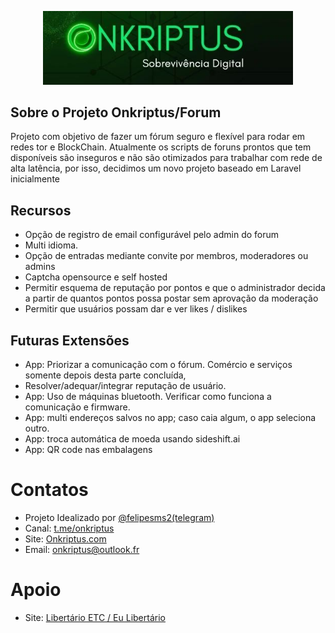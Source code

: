 <p align="center"><a href="https://github.com/onkriptus/onkriptus" target="_blank"><img src="https://raw.githubusercontent.com/onkriptus/forum/main/public/img/onkriptus-logo.jpg" width="400" alt="Onkriptus Logo"></a></p>

<!-- <p  align="center">
<a href="https://github.com/laravel/framework/actions"><img src="https://github.com/laravel/framework/workflows/tests/badge.svg" alt="Build Status"></a>
<a href="https://packagist.org/packages/laravel/framework"><img src="https://img.shields.io/packagist/dt/laravel/framework" alt="Total Downloads"></a>
<a href="https://packagist.org/packages/laravel/framework"><img src="https://img.shields.io/packagist/v/laravel/framework" alt="Latest Stable Version"></a>
<a href="https://packagist.org/packages/laravel/framework"><img src="https://img.shields.io/packagist/l/laravel/framework" alt="License"></a>
</p> -->

## Sobre o Projeto Onkriptus/Forum

Projeto com objetivo de fazer um fórum seguro e flexível para rodar em redes tor e BlockChain. Atualmente os scripts de foruns prontos que tem disponíveis são inseguros e não são otimizados para trabalhar com rede de alta latência, por isso, decidimos um novo projeto baseado em Laravel inicialmente


## Recursos 

<!-- - [Framework Laravel](https://laravel.com/) -->
- Opção de registro de email configurável pelo admin do forum
- Multi idioma. 
- Opção de entradas mediante convite por membros, moderadores ou admins 
- Captcha opensource e self hosted
- Permitir esquema de reputação por pontos e que o administrador decida a partir de quantos pontos possa postar sem aprovação da moderação
- Permitir que usuários possam dar e ver likes / dislikes
<!-- - Database agnostic [schema migrations](https://laravel.com/docs/migrations).
- [Robust background job processing](https://laravel.com/docs/queues).
- [Real-time event broadcasting](https://laravel.com/docs/broadcasting).

Laravel is accessible, powerful, and provides tools required for large, robust applications. -->

## Futuras Extensões

- App: Priorizar a comunicação com o fórum. Comércio e serviços somente depois desta   parte concluída,
- Resolver/adequar/integrar reputação de usuário.
- App: Uso de máquinas bluetooth. Verificar como funciona a comunicação e firmware.
- App: multi endereços salvos no app; caso caia algum, o app seleciona outro.
- App: troca automática de moeda usando sideshift.ai
- App: QR code nas embalagens

# Contatos

- Projeto Idealizado por <a href='https://t.me/felipesms2' target='_blank'>@felipesms2(telegram)</a>
- Canal: <a href='https://t.me/felipesms2' target='_blank'>t.me/onkriptus</a>
- Site: <a href='https://onkriptus.com' target='_blank'>Onkriptus.com</a>
- Email: onkriptus@outlook.fr

# Apoio

- Site: <a href='https://t.me/eu_libertario' target='_blank'>Libertário ETC / Eu Libertário</a>

